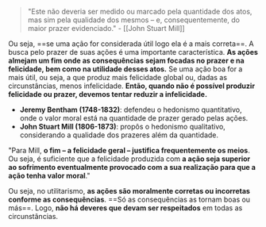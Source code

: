 >"Este não deveria ser medido ou marcado pela quantidade dos atos, mas sim pela qualidade dos mesmos – e, consequentemente, do maior prazer evidenciado." - [[John Stuart Mill]]

Ou seja, ==se uma ação for considerada útil logo ela é a mais correta==. A busca pelo prazer de suas ações é uma importante característica.
**As ações almejam um fim onde as consequências sejam focadas no prazer e na felicidade, bem como na utilidade desses atos.** Se uma ação boa for a mais útil, ou seja, a que produz mais felicidade global ou, dadas as circunstâncias, menos infelicidade. **Então, quando não é possível produzir felicidade ou prazer, devemos tentar reduzir a infelicidade.**

- **Jeremy Bentham (1748-1832)**: defendeu o hedonismo quantitativo, onde o valor moral está na quantidade de prazer gerado pelas ações.
- **John Stuart Mill (1806-1873)**: propôs o hedonismo qualitativo, considerando a qualidade dos prazeres além da quantidade.

"Para Mill, **o fim – a felicidade geral – justifica frequentemente os meios**. Ou seja, é suficiente que a felicidade produzida com **a ação seja superior ao sofrimento eventualmente provocado com a sua realização para que a ação tenha valor moral**."

 Ou seja, no utilitarismo, **as ações são moralmente corretas ou incorretas conforme as consequências**. ==Só as consequências as tornam boas ou más==. Logo, **não há deveres que devam ser respeitados** em todas as circunstâncias.